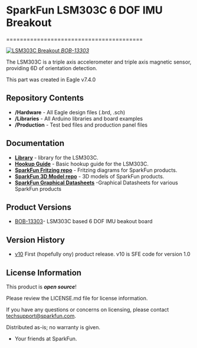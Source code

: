 # SparkFun LSM303C 6 DOF IMU Breakout
========================================

[![LSM303C Breakout](https://cdn.sparkfun.com/r/188-188/assets/parts/1/0/5/6/4/13303-01.jpg)
*BOB-13303*](https://www.sparkfun.com/products/13303)

The LSM303C is a triple axis accelerometer and triple axis magnetic sensor, providing 6D of orientation detection.

This part was created in Eagle v7.4.0

Repository Contents
-------------------

* **/Hardware** - All Eagle design files (.brd, .sch)
* **/Libraries** - All Arduino libraries and board examples
* **/Production** - Test bed files and production panel files

Documentation
--------------
* **[Library](https://github.com/sparkfun/SparkFun_LSM303C_6_DOF_IMU_Breakout_Arduino_Library)** - <LANGUAGE> library for the LSM303C.
* **[Hookup Guide](https://learn.sparkfun.com/tutorials/lsm303c-6dof-hookup-guide?_ga=1.193731876.863167751.1453149924)** - Basic hookup guide for the LSM303C.
* **[SparkFun Fritzing repo](https://github.com/sparkfun/Fritzing_Parts)** - Fritzing diagrams for SparkFun products.
* **[SparkFun 3D Model repo](https://github.com/sparkfun/3D_Models)** - 3D models of SparkFun products. 
* **[SparkFun Graphical Datasheets](https://github.com/sparkfun/Graphical_Datasheets)** -Graphical Datasheets for various SparkFun products

Product Versions
----------------
* [BOB-13303](https://www.sparkfun.com/products/13303)- LSM303C based 6 DOF IMU beakout board

Version History
---------------
* [v10](https://github.com/sparkfun/LSM303C_6_DOF_IMU_Breakout) First (hopefully ony) product release.  v10 is SFE code for version 1.0

License Information
-------------------

This product is _**open source**_! 

Please review the LICENSE.md file for license information. 

If you have any questions or concerns on licensing, please contact techsupport@sparkfun.com.

Distributed as-is; no warranty is given.

- Your friends at SparkFun.

_<COLLABORATION CREDIT>_
